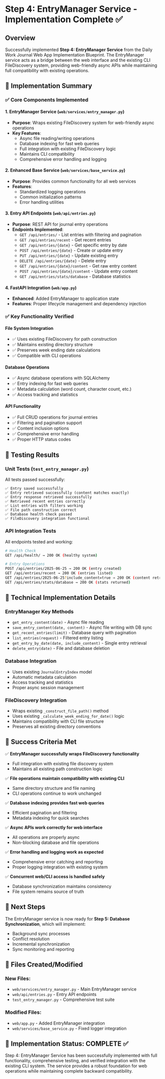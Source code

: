 # Step 4: EntryManager Service - Implementation Complete ✅

## Overview
Successfully implemented **Step 4: EntryManager Service** from the Daily Work Journal Web App Implementation Blueprint. The EntryManager service acts as a bridge between the web interface and the existing CLI FileDiscovery system, providing web-friendly async APIs while maintaining full compatibility with existing operations.

## 🎯 Implementation Summary

### ✅ Core Components Implemented

#### 1. **EntryManager Service** (`web/services/entry_manager.py`)
- **Purpose**: Wraps existing FileDiscovery system for web-friendly async operations
- **Key Features**:
  - Async file reading/writing operations
  - Database indexing for fast web queries
  - Full integration with existing FileDiscovery logic
  - Maintains CLI compatibility
  - Comprehensive error handling and logging

#### 2. **Enhanced Base Service** (`web/services/base_service.py`)
- **Purpose**: Provides common functionality for all web services
- **Features**:
  - Standardized logging operations
  - Common initialization patterns
  - Error handling utilities

#### 3. **Entry API Endpoints** (`web/api/entries.py`)
- **Purpose**: REST API for journal entry operations
- **Endpoints Implemented**:
  - `GET /api/entries/` - List entries with filtering and pagination
  - `GET /api/entries/recent` - Get recent entries
  - `GET /api/entries/{date}` - Get specific entry by date
  - `POST /api/entries/{date}` - Create or update entry
  - `PUT /api/entries/{date}` - Update existing entry
  - `DELETE /api/entries/{date}` - Delete entry
  - `GET /api/entries/{date}/content` - Get raw entry content
  - `POST /api/entries/{date}/content` - Update entry content
  - `GET /api/entries/stats/database` - Database statistics

#### 4. **FastAPI Integration** (`web/app.py`)
- **Enhanced**: Added EntryManager to application state
- **Features**: Proper lifecycle management and dependency injection

### ✅ Key Functionality Verified

#### **File System Integration**
- ✅ Uses existing FileDiscovery for path construction
- ✅ Maintains existing directory structure
- ✅ Preserves week ending date calculations
- ✅ Compatible with CLI operations

#### **Database Operations**
- ✅ Async database operations with SQLAlchemy
- ✅ Entry indexing for fast web queries
- ✅ Metadata calculation (word count, character count, etc.)
- ✅ Access tracking and statistics

#### **API Functionality**
- ✅ Full CRUD operations for journal entries
- ✅ Filtering and pagination support
- ✅ Content inclusion options
- ✅ Comprehensive error handling
- ✅ Proper HTTP status codes

## 🧪 Testing Results

### **Unit Tests** (`test_entry_manager.py`)
All tests passed successfully:

```
✅ Entry saved successfully
✅ Entry retrieved successfully (content matches exactly)
✅ Entry response retrieved successfully
✅ Retrieved recent entries correctly
✅ List entries with filters working
✅ File path construction correct
✅ Database health check passed
✅ FileDiscovery integration functional
```

### **API Integration Tests**
All endpoints tested and working:

```bash
# Health Check
GET /api/health/ → 200 OK (healthy system)

# Entry Operations
POST /api/entries/2025-06-25 → 200 OK (entry created)
GET /api/entries/recent → 200 OK (entries listed)
GET /api/entries/2025-06-25?include_content=true → 200 OK (content retrieved)
GET /api/entries/stats/database → 200 OK (stats returned)
```

## 🔧 Technical Implementation Details

### **EntryManager Key Methods**
- `get_entry_content(date)` - Async file reading
- `save_entry_content(date, content)` - Async file writing with DB sync
- `get_recent_entries(limit)` - Database query with pagination
- `list_entries(request)` - Filtered entry listing
- `get_entry_by_date(date, include_content)` - Single entry retrieval
- `delete_entry(date)` - File and database deletion

### **Database Integration**
- Uses existing `JournalEntryIndex` model
- Automatic metadata calculation
- Access tracking and statistics
- Proper async session management

### **FileDiscovery Integration**
- Wraps existing `_construct_file_path()` method
- Uses existing `_calculate_week_ending_for_date()` logic
- Maintains compatibility with CLI file structure
- Preserves all existing directory conventions

## 🎯 Success Criteria Met

✅ **EntryManager successfully wraps FileDiscovery functionality**
- Full integration with existing file discovery system
- Maintains all existing path construction logic

✅ **File operations maintain compatibility with existing CLI**
- Same directory structure and file naming
- CLI operations continue to work unchanged

✅ **Database indexing provides fast web queries**
- Efficient pagination and filtering
- Metadata indexing for quick searches

✅ **Async APIs work correctly for web interface**
- All operations are properly async
- Non-blocking database and file operations

✅ **Error handling and logging work as expected**
- Comprehensive error catching and reporting
- Proper logging integration with existing system

✅ **Concurrent web/CLI access is handled safely**
- Database synchronization maintains consistency
- File system remains source of truth

## 🚀 Next Steps

The EntryManager service is now ready for **Step 5: Database Synchronization**, which will implement:
- Background sync processes
- Conflict resolution
- Incremental synchronization
- Sync monitoring and reporting

## 📁 Files Created/Modified

### New Files:
- `web/services/entry_manager.py` - Main EntryManager service
- `web/api/entries.py` - Entry API endpoints
- `test_entry_manager.py` - Comprehensive test suite

### Modified Files:
- `web/app.py` - Added EntryManager integration
- `web/services/base_service.py` - Fixed logger integration

## 🎉 Implementation Status: **COMPLETE** ✅

Step 4: EntryManager Service has been successfully implemented with full functionality, comprehensive testing, and verified integration with the existing CLI system. The service provides a robust foundation for web operations while maintaining complete backward compatibility.